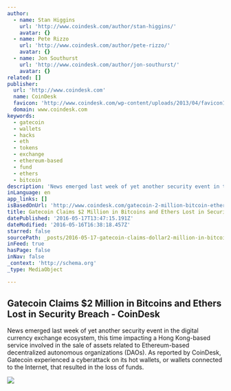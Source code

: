 ```yaml
---
author:
  - name: Stan Higgins
    url: 'http://www.coindesk.com/author/stan-higgins/'
    avatar: {}
  - name: Pete Rizzo
    url: 'http://www.coindesk.com/author/pete-rizzo/'
    avatar: {}
  - name: Jon Southurst
    url: 'http://www.coindesk.com/author/jon-southurst/'
    avatar: {}
related: []
publisher:
  url: 'http://www.coindesk.com'
  name: CoinDesk
  favicon: 'http://www.coindesk.com/wp-content/uploads/2013/04/favicon1.ico?ffe887'
  domain: www.coindesk.com
keywords:
  - gatecoin
  - wallets
  - hacks
  - eth
  - tokens
  - exchange
  - ethereum-based
  - fund
  - ethers
  - bitcoin
description: 'News emerged last week of yet another security event in the digital currency exchange ecosystem, this time impacting a Hong Kong-based service involved in the sale of assets related to Ethereum-based decentralized autonomous organizations (DAOs). As reported by CoinDesk, Gatecoin experienced a cyberattack on its hot wallets, or wallets connected to the Internet, that resulted in the loss of funds.'
inLanguage: en
app_links: []
isBasedOnUrl: 'http://www.coindesk.com/gatecoin-2-million-bitcoin-ether-security-breach/'
title: Gatecoin Claims $2 Million in Bitcoins and Ethers Lost in Security Breach - CoinDesk
datePublished: '2016-05-17T13:47:15.191Z'
dateModified: '2016-05-16T16:38:18.457Z'
starred: false
sourcePath: _posts/2016-05-17-gatecoin-claims-dollar2-million-in-bitcoins-and-ethers-lost-in-se.md
inFeed: true
hasPage: false
inNav: false
_context: 'http://schema.org'
_type: MediaObject

---
```

<article style=""><h1>Gatecoin Claims $2 Million in Bitcoins and Ethers Lost in Security Breach - CoinDesk</h1><p>News emerged last week of yet another security event in the digital currency exchange ecosystem, this time impacting a Hong Kong-based service involved in the sale of assets related to Ethereum-based decentralized autonomous organizations (DAOs). As reported by CoinDesk, Gatecoin experienced a cyberattack on its hot wallets, or wallets connected to the Internet, that resulted in the loss of funds.</p><img src="http://media.coindesk.com/2016/04/shutterstock_247202557.jpg" /></article>